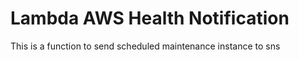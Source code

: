 # Lambda AWS Health Notification #

This is a function to send scheduled maintenance instance to sns